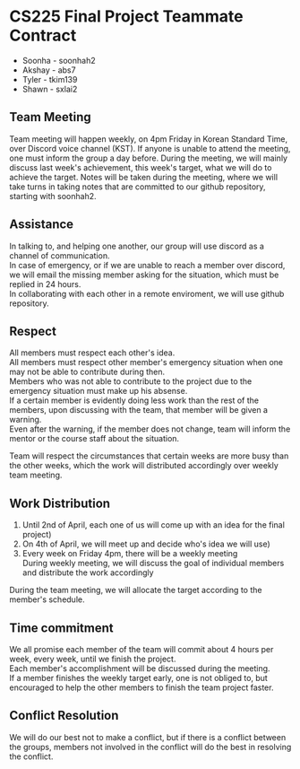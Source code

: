 # CS225 Final Project Teammate Contract
 - Soonha - soonhah2
 - Akshay - abs7
 - Tyler - tkim139
 - Shawn - sxlai2

## Team Meeting
Team meeting will happen weekly, on 4pm Friday in Korean Standard Time, over Discord voice channel (KST). If anyone is unable to attend the meeting, one must inform the group a day before. During the meeting, we will mainly discuss last week's achievement, this week's target, what we will do to achieve the target. Notes will be taken during the meeting, where we will take turns in taking notes that are committed to our github repository, starting with soonhah2.
## Assistance
In talking to, and helping one another, our group will use discord as a channel of communication. <br/>
In case of emergency, or if we are unable to reach a member over discord, we will email the missing member asking for the situation, which must be replied in 24 hours. <br/>
In collaborating with each other in a remote enviroment, we will use github repository. <br/>

## Respect
All members must respect each other's idea. <br/>
All members must respect other member's emergency situation when one may not be able to contribute during then. <br/>
Members who was not able to contribute to the project due to the emergency situation must make up his absense. <br/>
If a certain member is evidently doing less work than the rest of the members, upon discussing with the team, that member will be given a warning. <br/>
Even after the warning, if the member does not change, team will inform the mentor or the course staff about the situation. <br/>

Team will respect the circumstances that certain weeks are more busy than the other weeks, which the work will distributed accordingly over weekly team meeting.

## Work Distribution
1. Until 2nd of April, each one of us will come up with an idea for the final project) <br/>
2. On 4th of April, we will meet up and decide who's idea we will use)<br/>
3. Every week on Friday 4pm, there will be a weekly meeting <br/>
</t>During weekly meeting, we will discuss the goal of individual members and distribute the work accordingly <br/>

During the team meeting, we will allocate the target according to the member's schedule.

## Time commitment
We all promise each member of the team will commit about 4 hours per week, every week, until we finish the project. <br/>
Each member's accomplishment will be discussed during the meeting. <br/>
If a member finishes the weekly target early, one is not obliged to, but encouraged to help the other members to finish the team project faster. <br>


## Conflict Resolution
We will do our best not to make a conflict, but if there is a conflict between the groups, members not involved in the conflict will do the best in resolving the conflict.

